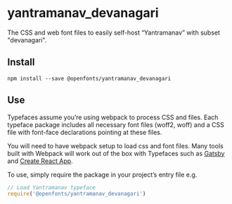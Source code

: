 
# yantramanav_devanagari

The CSS and web font files to easily self-host “Yantramanav” with subset "devanagari".

## Install

`npm install --save @openfonts/yantramanav_devanagari`

## Use

Typefaces assume you’re using webpack to process CSS and files. Each typeface
package includes all necessary font files (woff2, woff) and a CSS file with
font-face declarations pointing at these files.

You will need to have webpack setup to load css and font files. Many tools built
with Webpack will work out of the box with Typefaces such as [Gatsby](https://github.com/gatsbyjs/gatsby)
and [Create React App](https://github.com/facebookincubator/create-react-app).

To use, simply require the package in your project’s entry file e.g.

```javascript
// Load Yantramanav typeface
require('@openfonts/yantramanav_devanagari')
```
